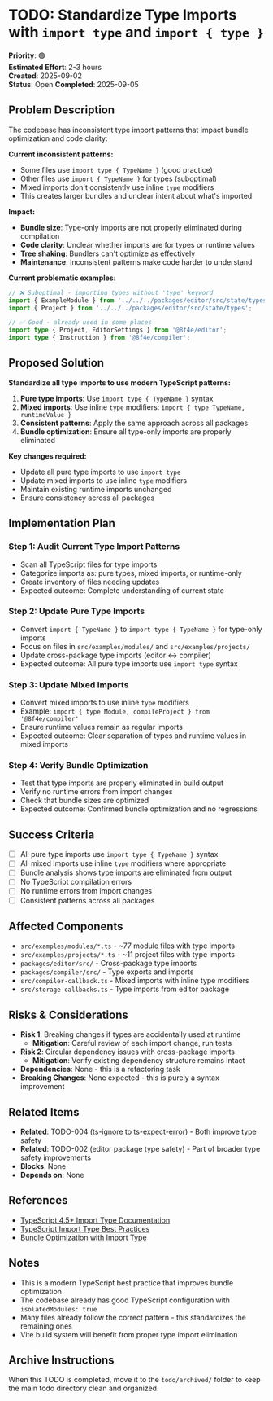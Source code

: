 # TODO: Standardize Type Imports with `import type` and `import { type }`

**Priority**: 🟢  
**Estimated Effort**: 2-3 hours  
**Created**: 2025-09-02  
**Status**: Open
**Completed**: 2025-09-05

## Problem Description

The codebase has inconsistent type import patterns that impact bundle optimization and code clarity:

**Current inconsistent patterns:**
- Some files use `import type { TypeName }` (good practice)
- Other files use `import { TypeName }` for types (suboptimal)
- Mixed imports don't consistently use inline `type` modifiers
- This creates larger bundles and unclear intent about what's imported

**Impact:**
- **Bundle size**: Type-only imports are not properly eliminated during compilation
- **Code clarity**: Unclear whether imports are for types or runtime values
- **Tree shaking**: Bundlers can't optimize as effectively
- **Maintenance**: Inconsistent patterns make code harder to understand

**Current problematic examples:**
```typescript
// ❌ Suboptimal - importing types without 'type' keyword
import { ExampleModule } from '../../../packages/editor/src/state/types';
import { Project } from '../../../packages/editor/src/state/types';

// ✅ Good - already used in some places
import type { Project, EditorSettings } from '@8f4e/editor';
import type { Instruction } from '@8f4e/compiler';
```

## Proposed Solution

**Standardize all type imports to use modern TypeScript patterns:**

1. **Pure type imports**: Use `import type { TypeName }` syntax
2. **Mixed imports**: Use inline `type` modifiers: `import { type TypeName, runtimeValue }`
3. **Consistent patterns**: Apply the same approach across all packages
4. **Bundle optimization**: Ensure all type-only imports are properly eliminated

**Key changes required:**
- Update all pure type imports to use `import type`
- Update mixed imports to use inline `type` modifiers
- Maintain existing runtime imports unchanged
- Ensure consistency across all packages

## Implementation Plan

### Step 1: Audit Current Type Import Patterns
- Scan all TypeScript files for type imports
- Categorize imports as: pure types, mixed imports, or runtime-only
- Create inventory of files needing updates
- Expected outcome: Complete understanding of current state

### Step 2: Update Pure Type Imports
- Convert `import { TypeName }` to `import type { TypeName }` for type-only imports
- Focus on files in `src/examples/modules/` and `src/examples/projects/`
- Update cross-package type imports (editor ↔ compiler)
- Expected outcome: All pure type imports use `import type` syntax

### Step 3: Update Mixed Imports
- Convert mixed imports to use inline `type` modifiers
- Example: `import { type Module, compileProject } from '@8f4e/compiler'`
- Ensure runtime values remain as regular imports
- Expected outcome: Clear separation of types and runtime values in mixed imports

### Step 4: Verify Bundle Optimization
- Test that type imports are properly eliminated in build output
- Verify no runtime errors from import changes
- Check that bundle sizes are optimized
- Expected outcome: Confirmed bundle optimization and no regressions

## Success Criteria

- [ ] All pure type imports use `import type { TypeName }` syntax
- [ ] All mixed imports use inline `type` modifiers where appropriate
- [ ] Bundle analysis shows type imports are eliminated from output
- [ ] No TypeScript compilation errors
- [ ] No runtime errors from import changes
- [ ] Consistent patterns across all packages

## Affected Components

- `src/examples/modules/*.ts` - ~77 module files with type imports
- `src/examples/projects/*.ts` - ~11 project files with type imports  
- `packages/editor/src/` - Cross-package type imports
- `packages/compiler/src/` - Type exports and imports
- `src/compiler-callback.ts` - Mixed imports with inline type modifiers
- `src/storage-callbacks.ts` - Type imports from editor package

## Risks & Considerations

- **Risk 1**: Breaking changes if types are accidentally used at runtime
  - **Mitigation**: Careful review of each import change, run tests
- **Risk 2**: Circular dependency issues with cross-package imports
  - **Mitigation**: Verify existing dependency structure remains intact
- **Dependencies**: None - this is a refactoring task
- **Breaking Changes**: None expected - this is purely a syntax improvement

## Related Items

- **Related**: TODO-004 (ts-ignore to ts-expect-error) - Both improve type safety
- **Related**: TODO-002 (editor package type safety) - Part of broader type safety improvements
- **Blocks**: None
- **Depends on**: None

## References

- [TypeScript 4.5+ Import Type Documentation](https://www.typescriptlang.org/docs/handbook/release-notes/typescript-4-5.html#import-type)
- [TypeScript Import Type Best Practices](https://www.typescriptlang.org/docs/handbook/modules.html#importing-types)
- [Bundle Optimization with Import Type](https://webpack.js.org/guides/tree-shaking/)

## Notes

- This is a modern TypeScript best practice that improves bundle optimization
- The codebase already has good TypeScript configuration with `isolatedModules: true`
- Many files already follow the correct pattern - this standardizes the remaining ones
- Vite build system will benefit from proper type import elimination

## Archive Instructions

When this TODO is completed, move it to the `todo/archived/` folder to keep the main todo directory clean and organized.
